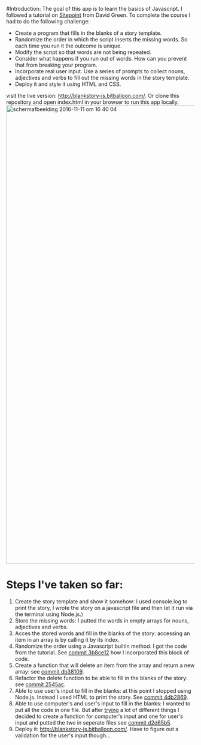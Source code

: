 #Introduction:
The goal of this app is to learn the basics of Javascript. I followed a tutorial on [Sitepoint](https://www.sitepoint.com/premium/courses/introduction-to-javascript-2908) from David Green. To complete the course I had to do the following challenge:
  * Create a program that fills in the blanks of a story template. 
  * Randomize the order in which the script inserts the missing words. So each time you run it the outcome is unique. 
  * Modify the script so that words are not being repeated. 
  * Consider what happens if you run out of words. How can you prevent that from breaking your program.
  * Incorporate real user input. Use a series of prompts to collect nouns, adjectives and verbs to fill out the missing words in the story template. 
  * Deploy it and style it using HTML and CSS.
  
visit the live version: http://blankstory-js.bitballoon.com/. Or clone this repository and open index.html in your browser to run this app locally. 
<img width="1222" alt="schermafbeelding 2016-11-11 om 16 40 04" src="https://cloud.githubusercontent.com/assets/19530739/20220472/f5ff4eb2-a82d-11e6-8a19-16bc4649d222.png">
  
# Steps I've taken so far:
  1. Create the story template and show it somehow: I used console.log to print the story, I wrote the story on a javascript file and then let it run via the terminal using Node.js.)
  2. Store the missing words: I putted the words in empty arrays for nouns, adjectives and verbs.
  3. Acces the stored words and fill in the blanks of the story: accessing an item in an array is by calling it by its index.
  4. Randomize the order using a Javascript builtin method. I got the code from the tutorial. 
  See [commit 3b8ce12](https://github.com/FionaSelanno/BlankStory/commit/3b8ce12bbd11a731e22022c32a811a2483035902) how I incorporated this block of code.
  5. Create a function that will delete an item from the array and return a new array: see [commit db38109](https://github.com/FionaSelanno/BlankStory/commit/db3810989b97a7beb7f832b279f1cb572223386d).
  6. Refactor the delete function to be able to fill in the blanks of the story: see [commit 2545ac](https://github.com/FionaSelanno/BlankStory/commit/24545acf000c24ad1f70b1d3f891d84f30e211a3).
  7. Able to use user's input to fill in the blanks: at this point I stopped using Node.js. Instead I used HTML to print the story. See [commit 4db2869](https://github.com/FionaSelanno/BlankStory/commit/4db2869e0c2d7141072f046924c2b8226a17cbdc).
  8. Able to use computer's and user's input to fill in the blanks: I wanted to put all the code in one file. But after [trying](https://github.com/FionaSelanno/BlankStory/commit/f7063e0beb31b75df19361f0013fbbe630da572c) a lot of different things I decided to create a function for computer's input and one for user's input and putted the two in seperate files see [commit d2d65b5](https://github.com/FionaSelanno/BlankStory/commit/d2d65b55a29fad83a722f59f4461cc1421729471).
  9. Deploy it: http://blankstory-js.bitballoon.com/. Have to figure out a validation for the user's input though...
  
